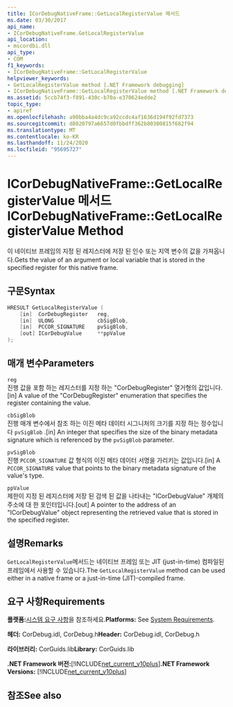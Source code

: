 ```yaml
---
title: ICorDebugNativeFrame::GetLocalRegisterValue 메서드
ms.date: 03/30/2017
api_name:
- ICorDebugNativeFrame.GetLocalRegisterValue
api_location:
- mscordbi.dll
api_type:
- COM
f1_keywords:
- ICorDebugNativeFrame::GetLocalRegisterValue
helpviewer_keywords:
- GetLocalRegisterValue method [.NET Framework debugging]
- ICorDebugNativeFrame::GetLocalRegisterValue method [.NET Framework debugging]
ms.assetid: 5ccb74f3-f891-430c-b70a-e370624edde2
topic_type:
- apiref
ms.openlocfilehash: a90bba4a4dc9ca92ccdc4af1636d194f92fd7373
ms.sourcegitcommit: d8020797a6657d0fbbdff362b80300815f682f94
ms.translationtype: MT
ms.contentlocale: ko-KR
ms.lasthandoff: 11/24/2020
ms.locfileid: "95695727"
---
```

# <a name="icordebugnativeframegetlocalregistervalue-method"></a><span data-ttu-id="2ba16-102">ICorDebugNativeFrame::GetLocalRegisterValue 메서드</span><span class="sxs-lookup"><span data-stu-id="2ba16-102">ICorDebugNativeFrame::GetLocalRegisterValue Method</span></span>

<span data-ttu-id="2ba16-103">이 네이티브 프레임의 지정 된 레지스터에 저장 된 인수 또는 지역 변수의 값을 가져옵니다.</span><span class="sxs-lookup"><span data-stu-id="2ba16-103">Gets the value of an argument or local variable that is stored in the specified register for this native frame.</span></span>  
  
## <a name="syntax"></a><span data-ttu-id="2ba16-104">구문</span><span class="sxs-lookup"><span data-stu-id="2ba16-104">Syntax</span></span>  
  
```cpp  
HRESULT GetLocalRegisterValue (  
    [in]  CorDebugRegister   reg,  
    [in]  ULONG              cbSigBlob,  
    [in]  PCCOR_SIGNATURE    pvSigBlob,  
    [out] ICorDebugValue     **ppValue  
);  
```  
  
## <a name="parameters"></a><span data-ttu-id="2ba16-105">매개 변수</span><span class="sxs-lookup"><span data-stu-id="2ba16-105">Parameters</span></span>  

 `reg`  
 <span data-ttu-id="2ba16-106">진행 값을 포함 하는 레지스터를 지정 하는 "CorDebugRegister" 열거형의 값입니다.</span><span class="sxs-lookup"><span data-stu-id="2ba16-106">[in] A value of the "CorDebugRegister" enumeration that specifies the register containing the value.</span></span>  
  
 `cbSigBlob`  
 <span data-ttu-id="2ba16-107">진행 매개 변수에서 참조 하는 이진 메타 데이터 시그니처의 크기를 지정 하는 정수입니다 `pvSigBlob` .</span><span class="sxs-lookup"><span data-stu-id="2ba16-107">[in] An integer that specifies the size of the binary metadata signature which is referenced by the `pvSigBlob` parameter.</span></span>  
  
 `pvSigBlob`  
 <span data-ttu-id="2ba16-108">진행 `PCCOR_SIGNATURE` 값 형식의 이진 메타 데이터 서명을 가리키는 값입니다.</span><span class="sxs-lookup"><span data-stu-id="2ba16-108">[in] A `PCCOR_SIGNATURE` value that points to the binary metadata signature of the value's type.</span></span>  
  
 `ppValue`  
 <span data-ttu-id="2ba16-109">제한이 지정 된 레지스터에 저장 된 검색 된 값을 나타내는 "ICorDebugValue" 개체의 주소에 대 한 포인터입니다.</span><span class="sxs-lookup"><span data-stu-id="2ba16-109">[out] A pointer to the address of an "ICorDebugValue" object representing the retrieved value that is stored in the specified register.</span></span>  
  
## <a name="remarks"></a><span data-ttu-id="2ba16-110">설명</span><span class="sxs-lookup"><span data-stu-id="2ba16-110">Remarks</span></span>  

 <span data-ttu-id="2ba16-111">`GetLocalRegisterValue`메서드는 네이티브 프레임 또는 JIT (just-in-time) 컴파일된 프레임에서 사용할 수 있습니다.</span><span class="sxs-lookup"><span data-stu-id="2ba16-111">The `GetLocalRegisterValue` method can be used either in a native frame or a just-in-time (JIT)-compiled frame.</span></span>  
  
## <a name="requirements"></a><span data-ttu-id="2ba16-112">요구 사항</span><span class="sxs-lookup"><span data-stu-id="2ba16-112">Requirements</span></span>  

 <span data-ttu-id="2ba16-113">**플랫폼:**[시스템 요구 사항](../../get-started/system-requirements.md)을 참조하세요.</span><span class="sxs-lookup"><span data-stu-id="2ba16-113">**Platforms:** See [System Requirements](../../get-started/system-requirements.md).</span></span>  
  
 <span data-ttu-id="2ba16-114">**헤더:** CorDebug.idl, CorDebug.h</span><span class="sxs-lookup"><span data-stu-id="2ba16-114">**Header:** CorDebug.idl, CorDebug.h</span></span>  
  
 <span data-ttu-id="2ba16-115">**라이브러리:** CorGuids.lib</span><span class="sxs-lookup"><span data-stu-id="2ba16-115">**Library:** CorGuids.lib</span></span>  
  
 <span data-ttu-id="2ba16-116">**.NET Framework 버전:**[!INCLUDE[net_current_v10plus](../../../../includes/net-current-v10plus-md.md)]</span><span class="sxs-lookup"><span data-stu-id="2ba16-116">**.NET Framework Versions:** [!INCLUDE[net_current_v10plus](../../../../includes/net-current-v10plus-md.md)]</span></span>  
  
## <a name="see-also"></a><span data-ttu-id="2ba16-117">참조</span><span class="sxs-lookup"><span data-stu-id="2ba16-117">See also</span></span>
